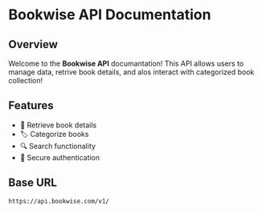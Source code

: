 # Bookwise API Documentation  

## Overview  

Welcome to the **Bookwise API** documantation! This API allows users to manage data, retrive book details, and alos interact with categorized book collection!

## Features  

- 📘 Retrieve book details  
- 🏷️ Categorize books  
- 🔍 Search functionality  
- 🔑 Secure authentication  

## Base URL  
```http
https://api.bookwise.com/v1/
